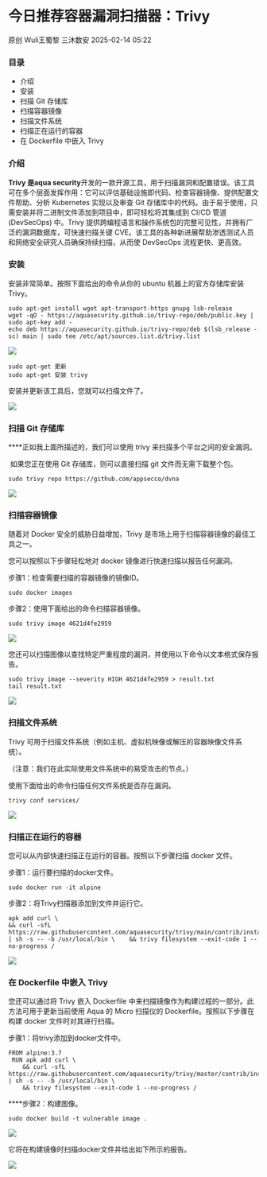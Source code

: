 #  今日推荐容器漏洞扫描器：Trivy   
原创 Wuli王蜀黎  三沐数安   2025-02-14 05:22  
  
### 目录  
- 介绍  
- 安装  
- 扫描 Git 存储库  
- 扫描容器镜像  
- 扫描文件系统  
- 扫描正在运行的容器  
- 在 Dockerfile 中嵌入 Trivy  
### 介绍  
  
**Trivy 是aqua security**开发的一款开源工具，用于扫描漏洞和配置错误。该工具可在多个层面发挥作用：它可以评估基础设施即代码、检查容器镜像、提供配置文件帮助、分析 Kubernetes 实现以及审查 Git 存储库中的代码。由于易于使用，只需安装并将二进制文件添加到项目中，即可轻松将其集成到 CI/CD 管道 (DevSecOps) 中。Trivy 提供跨编程语言和操作系统包的完整可见性，并拥有广泛的漏洞数据库，可快速扫描关键 CVE。该工具的各种新进展帮助渗透测试人员和网络安全研究人员确保持续扫描，从而使 DevSecOps 流程更快、更高效。  
  
  
### 安装  
  
安装非常简单。按照下面给出的命令从你的 ubuntu 机器上的官方存储库安装 Trivy。  
```
sudo apt-get install wget apt-transport-https gnupg lsb-release
wget -qO - https://aquasecurity.github.io/trivy-repo/deb/public.key | sudo apt-key add -
echo deb https://aquasecurity.github.io/trivy-repo/deb $(lsb_release -sc) main | sudo tee /etc/apt/sources.list.d/trivy.list
```  
  
![](https://mmbiz.qpic.cn/mmbiz_png/Szloeso1r8jiauuW7MxalXTGTM6yq4TicaY1WcOoueJ0Oibp4QPoTNNSicdbB0jwZ8qhsv2fMKibtt547mvQRs1TSaQ/640?wx_fmt=png&from=appmsg "")  
```
sudo apt-get 更新
sudo apt-get 安装 trivy
```  
  
安装并更新该工具后，您就可以扫描文件了。  
  
![](https://mmbiz.qpic.cn/mmbiz_png/Szloeso1r8jiauuW7MxalXTGTM6yq4TicakbrGuSc2icODoCib1EuYDiajk1n2Y6vEE0lpeAEPgTrF0RgBicfzUIHE3g/640?wx_fmt=png&from=appmsg "")  
### 扫描 Git 存储库  
  
****正如我上面所描述的，我们可以使用 trivy 来扫描多个平台之间的安全漏洞。  
  
 如果您正在使用 Git 存储库，则可以直接扫描 git 文件而无需下载整个包。  
```
sudo trivy repo https://github.com/appsecco/dvna
```  
  
![](https://mmbiz.qpic.cn/mmbiz_png/Szloeso1r8jiauuW7MxalXTGTM6yq4TicaFe5kgcoiaoYZ58ZcibCJ5gsYVxj4bgv3HcbNFOTkuriaoNUgAdPwOUsRA/640?wx_fmt=png&from=appmsg "")  
### 扫描容器镜像  
  
随着对 Docker 安全的威胁日益增加，Trivy 是市场上用于扫描容器镜像的最佳工具之一。   
  
您可以按照以下步骤轻松地对 docker 镜像进行快速扫描以报告任何漏洞。  
  
步骤1：检查需要扫描的容器镜像的镜像ID。  
```
sudo docker images
```  
  
步骤2：使用下面给出的命令扫描容器镜像。  
```
sudo trivy image 4621d4fe2959
```  
  
![](https://mmbiz.qpic.cn/mmbiz_png/Szloeso1r8jiauuW7MxalXTGTM6yq4TicaibIvPgLOSXH8lorZazQ7clNntea85rbRdPTc9XLicm88myoVrQDXDqvQ/640?wx_fmt=png&from=appmsg "")  
  
您还可以扫描图像以查找特定严重程度的漏洞，并使用以下命令以文本格式保存报告。  
```
sudo trivy image --severity HIGH 4621d4fe2959 > result.txt
tail result.txt
```  
  
![](https://mmbiz.qpic.cn/mmbiz_png/Szloeso1r8jiauuW7MxalXTGTM6yq4Tica8ialzyco2YknYzt3QHdsEAnW1XIrltU4ibDpS5yH83WXTB3OICPAfH4Q/640?wx_fmt=png&from=appmsg "")  
  
### 扫描文件系统  
  
Trivy 可用于扫描文件系统（例如主机、虚拟机映像或解压的容器映像文件系统）。  
  
（注意：我们在此实际使用文件系统中的易受攻击的节点。）  
  
使用下面给出的命令扫描任何文件系统是否存在漏洞。  
```
trivy conf services/
```  
  
![](https://mmbiz.qpic.cn/mmbiz_png/Szloeso1r8jiauuW7MxalXTGTM6yq4TicaSyEwMicdNEglWZZQz5DWd9ngCaCguT5emC26hf8oRInXaSkElWR8HicA/640?wx_fmt=png&from=appmsg "")  
### 扫描正在运行的容器  
  
您可以从内部快速扫描正在运行的容器。按照以下步骤扫描 docker 文件。  
  
步骤1：运行要扫描的docker文件。  
```
sudo docker run -it alpine
```  
  
步骤2：将Trivy扫描器添加到文件并运行它。  
```
apk add curl \
&& curl -sfL https://raw.githubusercontent.com/aquasecurity/trivy/main/contrib/install.sh | sh -s -- -b /usr/local/bin \    && trivy filesystem --exit-code 1 --no-progress /
```  
  
![](https://mmbiz.qpic.cn/mmbiz_png/Szloeso1r8jiauuW7MxalXTGTM6yq4TicaAwDto1FmTlmHfS5HIPpblA53chI0BndCXCqYegtVukQ5zdCjYXudVQ/640?wx_fmt=png&from=appmsg "")  
### 在 Dockerfile 中嵌入 Trivy  
  
您还可以通过将 Trivy 嵌入 Dockerfile 中来扫描镜像作为构建过程的一部分。此方法可用于更新当前使用 Aqua 的 Micro 扫描仪的 Dockerfile。按照以下步骤在构建 docker 文件时对其进行扫描。  
  
步骤1：将trivy添加到docker文件中。  
```
FROM alpine:3.7
 RUN apk add curl \
    && curl -sfL https://raw.githubusercontent.com/aquasecurity/trivy/master/contrib/install.sh | sh -s -- -b /usr/local/bin \
    && trivy filesystem --exit-code 1 --no-progress /
```  
  
****步骤2：构建图像。  
```
sudo docker build -t vulnerable image .
```  
  
![](https://mmbiz.qpic.cn/mmbiz_png/Szloeso1r8jiauuW7MxalXTGTM6yq4TicaK1Svq2ViaChTBRTFWGuUENdTs4GXJDSVMTZlcrVcxLmoqJ1xk1ezkicg/640?wx_fmt=png&from=appmsg "")  
  
它将在构建镜像时扫描docker文件并给出如下所示的报告。  
  
![](https://mmbiz.qpic.cn/mmbiz_png/Szloeso1r8jiauuW7MxalXTGTM6yq4TicajzFRia6pxcLa1wibMHOYqPDGicSOHpjo9UPCsAZ71GaZutKB0FjXduXcQ/640?wx_fmt=png&from=appmsg "")  
  
  
  
